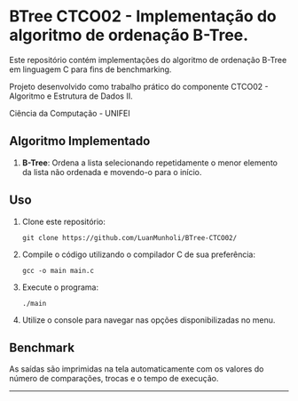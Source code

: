 # BTree CTCO02 - Implementação do algoritmo de ordenação B-Tree.

Este repositório contém implementações do algoritmo de ordenação B-Tree em linguagem C para fins de benchmarking.

Projeto desenvolvido como trabalho prático do componente CTCO02 - Algoritmo e Estrutura de Dados II.

Ciência da Computação - UNIFEI

## Algoritmo Implementado

1. **B-Tree**: Ordena a lista selecionando repetidamente o menor elemento da lista não ordenada e movendo-o para o início.

## Uso

1. Clone este repositório:
   ```
   git clone https://github.com/LuanMunholi/BTree-CTCO02/
   ```

2. Compile o código utilizando o compilador C de sua preferência:
   ```
   gcc -o main main.c
   ```

3. Execute o programa:
   ```
   ./main
   ```

4. Utilize o console para navegar nas opções disponibilizadas no menu.
   
## Benchmark

As saídas são imprimidas na tela automaticamente com os valores do número de comparações, trocas e o tempo de execução.

--- 
